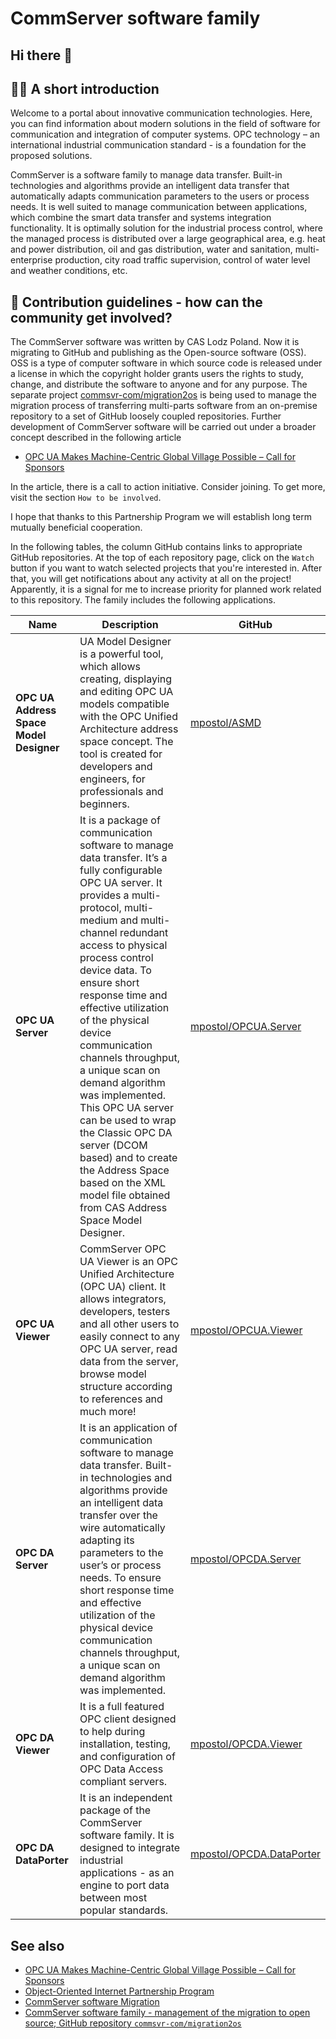 
# CommServer software family

## Hi there 👋

## 🙋‍♀️ A short introduction

Welcome to a portal about innovative communication technologies. Here, you can find information about modern solutions in the field of software for communication and integration of computer systems. OPC technology – an international industrial communication standard - is a foundation for the proposed solutions.

CommServer is a software family to manage data transfer. Built-in technologies and algorithms provide an intelligent data transfer that automatically adapts communication parameters to the users or process needs. It is well suited to manage communication between applications, which combine the smart data transfer and systems integration functionality. It is optimally solution for the industrial process control, where the managed process is distributed over a large geographical area, e.g. heat and power distribution, oil and gas distribution, water and sanitation, multi-enterprise production, city road traffic supervision, control of water level and weather conditions, etc.

## 🌈 Contribution guidelines - how can the community get involved?

The CommServer software was written by CAS Lodz Poland. Now it is migrating to GitHub and publishing as the Open-source software (OSS). OSS is a type of computer software in which source code is released under a license in which the copyright holder grants users the rights to study, change, and distribute the software to anyone and for any purpose. The separate project [commsvr-com/migration2os][migration2os] is being used to manage the migration process of transferring multi-parts software from an on-premise repository to a set of GitHub loosely coupled repositories. Further development of CommServer software will be carried out under a broader concept described in the following article

- [OPC UA Makes Machine-Centric Global Village Possible – Call for Sponsors][wordpress.sponsors]

In the article, there is a call to action initiative. Consider joining. To get more, visit the section `How to be involved`.

I hope that thanks to this Partnership Program we will establish long term mutually beneficial cooperation.

In the following tables, the column GitHub contains links to appropriate GitHub repositories. At the top of each repository page, click on the `Watch` button if you want to watch selected projects that you're interested in. After that, you will get notifications about any activity at all on the project! Apparently, it is a signal for me to increase priority for planned work related to this repository.
The family includes the following applications.

| Name | Description  | GitHub |
| - | - | - |
| **OPC UA Address Space Model Designer** | UA Model Designer is a powerful tool, which allows creating, displaying and editing OPC UA models compatible with the OPC Unified Architecture address space concept. The tool is created for developers and engineers, for professionals and beginners. | [mpostol/ASMD][ASMD] |
| **OPC UA Server** | It is a package of communication software to manage data transfer. It’s a fully configurable OPC UA server. It provides a multi-protocol, multi-medium and multi-channel redundant access to physical process control device data. To ensure short response time and effective utilization of the physical device communication channels throughput, a unique scan on demand algorithm was implemented. This OPC UA server can be used to wrap the Classic OPC DA server (DCOM based) and to create the Address Space based on the XML model file obtained from CAS Address Space Model Designer. | [mpostol/OPCUA.Server][OPCUA.Server] |
| **OPC UA Viewer** | CommServer OPC UA Viewer is an OPC Unified Architecture (OPC UA) client. It allows integrators, developers, testers and all other users to easily connect to any OPC UA server, read data from the server, browse model structure according to references and much more! | [mpostol/OPCUA.Viewer][OPCUA.Viewer] |
| **OPC DA Server** | It is an application of communication software to manage data transfer. Built-in technologies and algorithms provide an intelligent data transfer over the wire automatically adapting its parameters to the user’s or process needs. To ensure short response time and effective utilization of the physical device communication channels throughput, a unique scan on demand algorithm was implemented. | [mpostol/OPCDA.Server][OPCDA.Server] |
| **OPC DA Viewer** | It is a full featured OPC client designed to help during installation, testing, and configuration of OPC Data Access compliant servers. | [mpostol/OPCDA.Viewer][OPCDA.Viewer] |
| **OPC DA DataPorter** | It is an independent package of the CommServer software family. It is designed to integrate industrial applications - as an engine to port data between most popular standards. | [mpostol/OPCDA.DataPorter][OPCDA.DataPorter] |

## See also

- [OPC UA Makes Machine-Centric Global Village Possible – Call for Sponsors][wordpress.sponsors]
- [Object-Oriented Internet Partnership Program][AboutPartnershipProgram]
- [CommServer software Migration][Download]
- [CommServer software family - management of the migration to open source; GitHub repository `commsvr-com/migration2os`][migration2os]

[Download]:https://github.com/orgs/commsvr-com/projects
[OPCUA.Viewer]:https://github.com/mpostol/OPCUA.Viewer
[OPCUA.Server]:https://github.com/mpostol/OPCUA.Server
[OPCDA.DataPorter]:https://github.com/commsvr-com/OPCDA.DataPorter
[OPCDA.Server]:https://github.com/commsvr-com/OPCDA.Server
[ASMD]:https://github.com/mpostol/ASMD
[OPCDA.Viewer]:https://github.com/commsvr-com/OPCDA.Viewer
[migration2os]:https://github.com/commsvr-com/migration2os
[wordpress.sponsors]:https://mpostol.wordpress.com/2020/01/03/opc-ua-makes-machine-centric-global-village-possible-call-for-sponsors/
[AboutPartnershipProgram]:https://github.commsvr.com/AboutPartnershipProgram.md.html

<!--
**Here are some ideas to get you started:**
🌈 Contribution guidelines - how can the community get involved?
👩‍💻 Useful resources - where can the community find your docs? Is there anything else the community should know?
🍿 Fun facts - what does your team eat for breakfast?
🧙 Remember, you can do mighty things with the power of [Markdown](https://docs.github.com/github/writing-on-github/getting-started-with-writing-and-formatting-on-github/basic-writing-and-formatting-syntax)
-->
